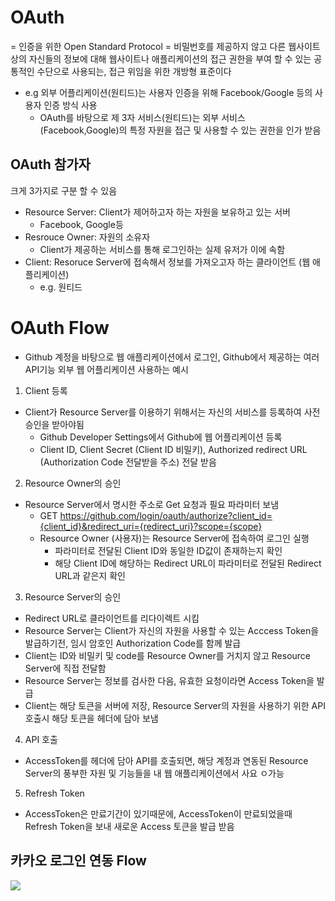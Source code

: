 # OAuth
= 인증을 위한 Open Standard Protocol
= 비밀번호를 제공하지 않고 다른 웹사이트 상의 자신들의 정보에 대해 웹사이트나 애플리케이션의 접근 권한을 부여 할 수 있는 공통적인 수단으로 사용되는, 접근 위임을 위한 개방형 표준이다
- e.g 외부 어플리케이션(원티드)는 사용자 인증을 위해 Facebook/Google 등의 사용자 인증 방식 사용 
    - OAuth를 바탕으로 제 3자 서비스(원티드)는 외부 서비스 (Facebook,Google)의 특정 자원을 접근 및 사용할 수 있는 권한을 인가 받음

## OAuth 참가자
크게 3가지로 구분 할 수 있음
- Resource Server: Client가 제어하고자 하는 자원을 보유하고 있는 서버 
    - Facebook, Google등
- Resrouce Owner: 자원의 소유자
    - Client가 제공하는 서비스를 통해 로그인하는 실제 유저가 이에 속함
- Client: Resoruce Server에 접속해서 정보를 가져오고자 하는 클라이언트 (웹 애플리케이션)
    - e.g. 원티드

# OAuth Flow
- Github 계정을 바탕으로 웹 애플리케이션에서 로그인, Github에서 제공하는 여러 API기능 외부 웹 어플리케이션 사용하는 예시 
1. Client 등록
- Client가 Resource Server를 이용하기 위해서는 자신의 서비스를 등록하여 사전 승인을 받아야됨
    - Github Developer Settings에서 Github에 웹 어플리케이션 등록
    - Client ID, Client Secret (Client ID 비밀키), Authorized redirect URL (Authorization Code 전달받을 주소) 전달 받음
2. Resource Owner의 승인
- Resource Server에서 명시한 주소로 Get 요청과 필요 파라미터 보냄
    - GET https://github.com/login/oauth/authorize?client_id={client_id}&redirect_uri={redirect_uri}?scope={scope}
    - Resource Owner (사용자)는 Resource Server에 접속하여 로그인 실행 
        - 파라미터로 전달된 Client ID와 동일한 ID값이 존재하는지 확인
        - 해당 Client ID에 해당하는 Redirect URL이 파라미터로 전달된 Redirect URL과 같은지 확인
3. Resource Server의 승인
- Redirect URL로 클라이언트를 리다이렉트 시킴
- Resource Server는 Client가 자신의 자원을 사용할 수 있는 Acccess Token을 발급하기전, 임시 암호인 Authorization Code를 함께 발급
- Client는 ID와 비밀키 및 code를 Resource Owner를 거치지 않고 Resource Server에 직접 전달함 
- Resource Server는 정보를 검사한 다음, 유효한 요청이라면 Access Token을 발급
- Client는 해당 토큰을 서버에 저장, Resource Server의 자원을 사용하기 위한 API 호출시 해당 토큰을 헤더에 담아 보냄
4. API 호출
- AccessToken를 헤더에 담아 API를 호출되면, 해당 계정과 연동된 Resource Server의 풍부한 자원 및 기능들을 내 웹 애플리케이션에서 사요 ㅇ가능
5. Refresh Token
- AccessToken은 만료기간이 있기때문에, AccessToken이 만료되었을때 Refresh Token을 보내 새로운 Access 토큰을 발급 받음

## 카카오 로그인 연동 Flow


![](2022-07-20-17-27-45.png)